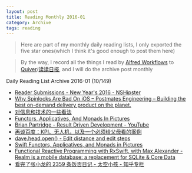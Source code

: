 ```yaml
---
layout: post
title: Reading Monthly 2016-01
category: Archive
tags: reading
---
```


> Here are part of my monthly daily reading lists, I only exported the five star ones(which I think it's good enough to post them here)

> By the way, I record all the things I read by [Alfred Workflows](https://www.alfredapp.com/workflows/) to [Quiver](https://itunes.apple.com/app/quiver-programmers-notebook/id866773894?mt=12)/[读读日报](http://dudu.zhihu.com/circle/173514), and I will do the archive post monthly

Daily Reading List Archive 2016-01 (10/149)

* [Reader Submissions - New Year's 2016 - NSHipster](http://nshipster.com/new-years-2016/)
* [Why Spinlocks Are Bad On iOS – Postmates Engineering – Building the best on-demand delivery product on the planet.](http://engineering.postmates.com/Spinlocks-Considered-Harmful-On-iOS/)
* [对信息和技术的一些看法](https://luolei.org/the-value-of-tech-and-information/)
* [Functors, Applicatives, And Monads In Pictures](http://adit.io/posts/2013-04-17-functors)
* [Brian Partridge - Result Driven Development - YouTube](https://www.youtube.com/watch?v=aCm68xAWrno)
* [再谈百度：KPI、无人机，以及一个必须给父母看的案例](https://mp.weixin.qq.com/s?__biz=MjM5MTE4Nzk1NA%3D%3D&idx=1&mid=401987621&sn=e3ca4e99fd1cc1f936538e3b0cbfe801)
* [dave.head.open() - Edit distance and edit steps](http://davedelong.tumblr.com/post/134367865668/edit-distance-and-edit-steps)
* [Swift Functors, Applicatives, and Monads in Pictures](http://www.mokacoding.com/blog/functor-applicative-monads-in-pictures/?plg_auth=1&plg_dev=1&plg_nld=1&plg_nld=1&plg_uin=1&plg_usr=1&plg_vkey=1#subscribe)
* [Functional Reactive Programming with RxSwift, with Max Alexander - Realm is a mobile database: a replacement for SQLite & Core Data](https://realm.io/news/slug-max-alexander-functional-reactive-rxswift/)
* [看完了张小龙的 2359 条饭否日记 - 太空小孩 - 知乎专栏](http://zhuanlan.zhihu.com/spacekid/20539834?from=message&isappinstalled=0)

